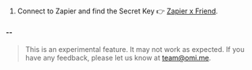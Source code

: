 1. Connect to Zapier and find the Secret Key 👉 [Zapier x Friend](https://based-hardware--plugins-api.modal.run/setup-zapier).

#### --

> This is an experimental feature. It may not work as expected. If you have any feedback, please let us know at team@omi.me.
